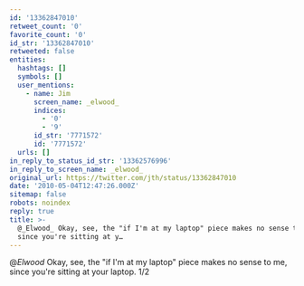 ```yaml
---
id: '13362847010'
retweet_count: '0'
favorite_count: '0'
id_str: '13362847010'
retweeted: false
entities:
  hashtags: []
  symbols: []
  user_mentions:
    - name: Jim
      screen_name: _elwood_
      indices:
        - '0'
        - '9'
      id_str: '7771572'
      id: '7771572'
  urls: []
in_reply_to_status_id_str: '13362576996'
in_reply_to_screen_name: _elwood_
original_url: https://twitter.com/jth/status/13362847010
date: '2010-05-04T12:47:26.000Z'
sitemap: false
robots: noindex
reply: true
title: >-
  @_Elwood_ Okay, see, the "if I'm at my laptop" piece makes no sense to me,
  since you're sitting at y…
---
```


@_Elwood_ Okay, see, the "if I'm at my laptop" piece makes no sense to me, since you're sitting at your laptop. 1/2
